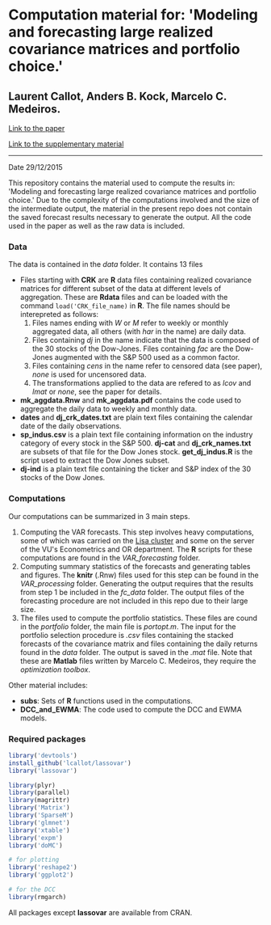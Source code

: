 # Computation material for: 'Modeling and forecasting large realized covariance matrices and portfolio choice.'
## Laurent Callot, Anders B. Kock, Marcelo C. Medeiros.


[Link to the paper](http://lcallot.github.io/papers/rcv_forecasts.pdf)

[Link to the supplementary material](http://lcallot.github.io/papers/rcv_supplement.pdf)

---
Date 29/12/2015



This repository contains the material used to compute the results in: 'Modeling and forecasting large realized covariance matrices and portfolio choice.' Due to the complexity of the computations involved and the size of the intermediate output, the material in the present repo does not contain the saved forecast results necessary to generate the output. All the code used in the paper as well as the raw data is included.


### Data 

The data is contained in the _data_ folder. It contains 13 files

  - Files starting with __CRK__ are __R__ data files containing realized covariance matrices for different subset of the data at different levels of aggregation. These are __Rdata__ files and can be loaded with the command `load('CRK_file_name)` in __R__. The file names should be interepreted as follows:
    1. Files names ending with _W_ or _M_ refer to weekly or monthly aggregated data, all others (with _har_ in the name) are daily data. 
    2. Files containing _dj_ in the name indicate that the data is composed of the 30 stocks of the Dow-Jones. Files containing _fac_ are the Dow-Jones augmented with the S\&P 500 used as a common factor. 
    3. Files containing _cens_ in the name refer to censored data (see paper), _none_ is used for uncensored data. 
    4. The transformations applied to the data are refered to as _lcov_ and _lmat_ or _none_, see the paper for details. 
 - __mk\_aggdata.Rnw__ and __mk\_aggdata.pdf__ contains the code used to aggregate the daily data to weekly and monthly data.
 - __dates__ and __dj\_crk\_dates.txt__ are plain text files containing the calendar date of the daily observations. 
 - __sp\_indus.csv__ is a plain text file containing information on the industry category of every stock in the S\&P 500. __dj-cat__ and __dj\_crk\_names.txt__ are subsets of that file for the Dow Jones stock. __get\_dj\_indus.R__ is the script used to extract the Dow Jones subset. 
 - __dj-ind__ is a plain text file containing the ticker and S\&P index of the 30 stocks of the Dow Jones. 
 

### Computations

Our computations can be summarized in 3 main steps. 

1. Computing the VAR forecasts. This step involves heavy computations, some of which was carried on the [Lisa cluster](https://userinfo.surfsara.nl/systems/lisa) and some on the server of the VU's Econometrics and OR department. The **R** scripts for these computations are found in the _VAR\_forecasting_ folder. 
2. Computing summary statistics of the forecasts and generating tables and figures. The **knitr** (.Rnw) files used for this step can be found in the _VAR\_processing_ folder. Generating the output requires that the results from step 1 be included in the _fc\_data_ folder. The output files of the forecasting procedure are not included in this repo due to their large size. 
3. The files used to compute the portfolio statistics. These files are cound in the _portfolio_ folder, the main file is _portopt.m_. The input for the portfolio selection procedure is _.csv_ files containing the stacked forecasts of the covariance matrix and files containing the daily returns found in the _data_ folder. The output is saved in the _.mat_ file.  Note that these are **Matlab** files written by Marcelo C. Medeiros, they require the _optimization toolbox_.

Other material includes:

 - __subs__: Sets of __R__ functions used in the computations.
 - __DCC\_and\_EWMA__: The code used to compute the DCC and EWMA models. 





### Required packages 



```r
library('devtools')
install_github('lcallot/lassovar')
library('lassovar')

library(plyr)
library(parallel)
library(magrittr)
library('Matrix')
library('SparseM')
library('glmnet')
library('xtable')
library('expm')
library('doMC')

# for plotting
library('reshape2')
library('ggplot2')

# for the DCC
library(rmgarch)

```

All packages except __lassovar__ are available from CRAN. 



